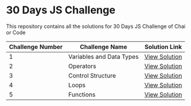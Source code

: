 # 30 Days JS Challenge

This repository contains all the solutions for 30 Days JS Challenge of Chai or Code

| Challenge Number | Challenge Name           | Solution Link                                                                     |
| ---------------- | ------------------------ | --------------------------------------------------------------------------------- |
| 1                | Variables and Data Types | [View Solution](https://github.com/badjatya/30-days-js-chai-or-code/tree/main/01) |
| 2                | Operators                | [View Solution](https://github.com/badjatya/30-days-js-chai-or-code/tree/main/02) |
| 3                | Control Structure        | [View Solution](https://github.com/badjatya/30-days-js-chai-or-code/tree/main/03) |
| 4                | Loops                    | [View Solution](https://github.com/badjatya/30-days-js-chai-or-code/tree/main/04) |
| 5                | Functions                | [View Solution](https://github.com/badjatya/30-days-js-chai-or-code/tree/main/05) |
